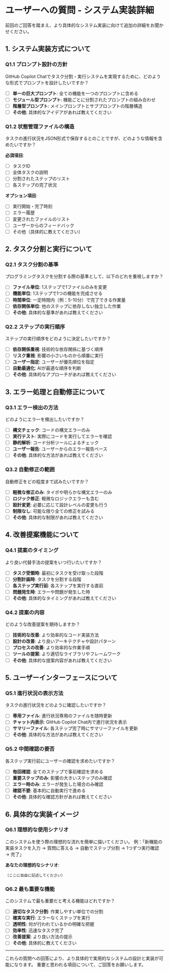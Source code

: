 # ユーザーへの質問 - システム実装詳細

前回のご回答を踏まえ、より具体的なシステム実装に向けて追加の詳細をお聞かせください。

## 1. システム実装方式について

### Q1.1 プロンプト設計の方針
GitHub Copilot Chatでタスク分割・実行システムを実現するために、どのような形式でプロンプトを設計したいですか？

- [ ] **単一の巨大プロンプト**: 全ての機能を一つのプロンプトに含める
- [ ] **モジュール型プロンプト**: 機能ごとに分割されたプロンプトの組み合わせ
- [ ] **階層型プロンプト**: メインプロンプトとサブプロンプトの階層構造
- [ ] **その他**: 具体的なアイデアがあれば教えてください

### Q1.2 状態管理ファイルの構造
タスクの進行状況をJSON形式で保存するとのことですが、どのような情報を含めたいですか？

**必須項目**:
- [ ] タスクID
- [ ] 全体タスクの説明
- [ ] 分割されたステップのリスト
- [ ] 各ステップの完了状況

**オプション項目**:
- [ ] 実行開始・完了時刻
- [ ] エラー履歴
- [ ] 変更されたファイルのリスト
- [ ] ユーザーからのフィードバック
- [ ] その他（具体的に教えてください）

## 2. タスク分割と実行について

### Q2.1 タスク分割の基準
プログラミングタスクを分割する際の基準として、以下のどれを重視しますか？

- [ ] **ファイル単位**: 1ステップで1ファイルのみを変更
- [ ] **機能単位**: 1ステップで1つの機能を完成させる
- [ ] **時間単位**: 一定時間内（例：5-10分）で完了できる作業量
- [ ] **依存関係単位**: 他のステップに依存しない独立した作業
- [ ] **その他**: 具体的な基準があれば教えてください

### Q2.2 ステップの実行順序
ステップの実行順序をどのように決定したいですか？

- [ ] **依存関係重視**: 技術的な依存関係に基づく順序
- [ ] **リスク重視**: 影響の小さいものから順番に実行
- [ ] **ユーザー指定**: ユーザーが優先順位を指定
- [ ] **自動最適化**: AIが最適な順序を判断
- [ ] **その他**: 具体的なアプローチがあれば教えてください

## 3. エラー処理と自動修正について

### Q3.1 エラー検出の方法
どのようにエラーを検出したいですか？

- [ ] **構文チェック**: コードの構文エラーのみ
- [ ] **実行テスト**: 実際にコードを実行してエラーを確認
- [ ] **静的解析**: コード分析ツールによるチェック
- [ ] **ユーザー報告**: ユーザーからのエラー報告ベース
- [ ] **その他**: 具体的な方法があれば教えてください

### Q3.2 自動修正の範囲
自動修正をどの程度まで試みたいですか？

- [ ] **軽微な修正のみ**: タイポや明らかな構文エラーのみ
- [ ] **ロジック修正**: 軽微なロジックエラーも含む
- [ ] **設計変更**: 必要に応じて設計レベルの変更も行う
- [ ] **制限なし**: 可能な限り全ての修正を試みる
- [ ] **その他**: 具体的な制限があれば教えてください

## 4. 改善提案機能について

### Q4.1 提案のタイミング
より良い代替手法の提案をいつ行いたいですか？

- [ ] **タスク受領時**: 最初にタスクを受け取った段階
- [ ] **分割計画時**: タスクを分割する段階
- [ ] **各ステップ実行前**: 各ステップを実行する直前
- [ ] **問題発生時**: エラーや問題が発生した時
- [ ] **その他**: 具体的なタイミングがあれば教えてください

### Q4.2 提案の内容
どのような改善提案を期待しますか？

- [ ] **技術的な改善**: より効率的なコード実装方法
- [ ] **設計の改善**: より良いアーキテクチャや設計パターン
- [ ] **プロセスの改善**: より効率的な作業手順
- [ ] **ツールの提案**: より適切なライブラリやフレームワーク
- [ ] **その他**: 具体的な提案内容があれば教えてください

## 5. ユーザーインターフェースについて

### Q5.1 進行状況の表示方法
タスクの進行状況をどのように確認したいですか？

- [ ] **専用ファイル**: 進行状況専用のファイルを随時更新
- [ ] **チャット内表示**: GitHub Copilot Chat内で進行状況を表示
- [ ] **サマリーファイル**: 各ステップ完了時にサマリーファイルを更新
- [ ] **その他**: 具体的な方法があれば教えてください

### Q5.2 中間確認の要否
各ステップ実行前にユーザーの確認を求めたいですか？

- [ ] **毎回確認**: 全てのステップで事前確認を求める
- [ ] **重要ステップのみ**: 影響の大きいステップのみ確認
- [ ] **エラー時のみ**: エラーが発生した場合のみ確認
- [ ] **確認不要**: 基本的に自動実行で進める
- [ ] **その他**: 具体的な確認方針があれば教えてください

## 6. 具体的な実装イメージ

### Q6.1 理想的な使用シナリオ
このシステムを使う際の理想的な流れを簡単に描いてください。
例：「新機能の実装タスクを入力 → 質問に答える → 自動でステップ分割 → 1つずつ実行確認 → 完了」

**あなたの理想的なシナリオ**:
```
（ここに自由に記述してください）
```

### Q6.2 最も重要な機能
このシステムで最も重要だと考える機能はどれですか？

- [ ] **適切なタスク分割**: 作業しやすい単位での分割
- [ ] **確実な実行**: エラーなくステップを実行
- [ ] **透明性**: 何が行われているかの明確な把握
- [ ] **効率性**: 迅速なタスク完了
- [ ] **改善提案**: より良い方法の提示
- [ ] **その他**: 具体的に教えてください

---

これらの質問への回答により、より具体的で実用的なシステムの設計と実装が可能になります。
重要と思われる項目について、ご回答をお願いします。
